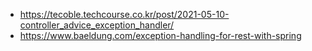 - https://tecoble.techcourse.co.kr/post/2021-05-10-controller_advice_exception_handler/
- https://www.baeldung.com/exception-handling-for-rest-with-spring
